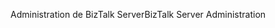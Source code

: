 <span data-ttu-id="ed9ba-101">Administration de BizTalk Server</span><span class="sxs-lookup"><span data-stu-id="ed9ba-101">BizTalk Server Administration</span></span>